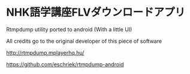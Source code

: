 NHK語学講座FLVダウンロードアプリ
================

Rtmpdump utility ported to android (With a little UI)

All credits go to the original developer of this piece of software

http://rtmpdump.mplayerhq.hu/

https://github.com/eschriek/rtmpdump-android
